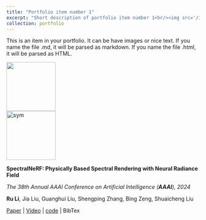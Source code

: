 ```yaml
---
title: "Portfolio item number 1"
excerpt: "Short description of portfolio item number 1<br/><img src='/images/500x300.png'>"
collection: portfolio
---
```


This is an item in your portfolio. It can be have images or nice text. If you name the file .md, it will be parsed as markdown. If you name the file .html, it will be parsed as HTML. 

<img src="http://nwzimg.wezhan.cn/contents/sitefiles2051/10257176/images/25878741.jpg" width="128" height="128">  

<!-- ######################################################### -->

<div class='paper-box'><div class='paper-box-image'><img src='http://nwzimg.wezhan.cn/contents/sitefiles2051/10257176/images/25878741.jpg' alt="sym" width="128"></div>
<div class='paper-box-text' markdown="1">

**SpectralNeRF: Physically Based Spectral Rendering with Neural Radiance Field** 
  
*The 38th Annual AAAI Conference on Artificial Intelligence (**AAAI**), 2024*

**Ru Li**, Jia Liu, Guanghui Liu, Shengping Zhang, Bing Zeng, Shuaicheng Liu
  
[Paper](https://arxiv.org/pdf/2312.08692.pdf) \| [Video](https://www.youtube.com/watch?v=Uf41_NL-tcU) \| [code](https://github.com/liru0126/SpectralNeRF) \| BibTex <strong><span class='show_paper_citations' data='3WQTKocAAAAJ:WF5omc3nYNoC'></span></strong>
</div>
</div>
